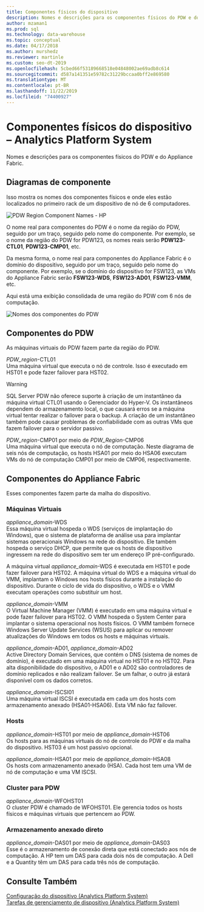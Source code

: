 ```yaml
---
title: Componentes físicos do dispositivo
description: Nomes e descrições para os componentes físicos do PDW e do Appliance Fabric.
author: mzaman1
ms.prod: sql
ms.technology: data-warehouse
ms.topic: conceptual
ms.date: 04/17/2018
ms.author: murshedz
ms.reviewer: martinle
ms.custom: seo-dt-2019
ms.openlocfilehash: 5cbed66f53189668518e04848002ae69adb8c614
ms.sourcegitcommit: d587a141351e59782c31229bccaa0bff2e869580
ms.translationtype: MT
ms.contentlocale: pt-BR
ms.lasthandoff: 11/22/2019
ms.locfileid: "74400927"
---
```

# <a name="appliance-physical-components---analytics-platform-system"></a>Componentes físicos do dispositivo – Analytics Platform System
Nomes e descrições para os componentes físicos do PDW e do Appliance Fabric. 
  
<!-- MISSING LINKS See also [HDInsight Physical Components &#40;Analytics Platform System&#41;](hdinsight-physical-components.md).  -->  
  
## <a name="diagrams"></a>Diagramas de componente  
Isso mostra os nomes dos componentes físicos e onde eles estão localizados no primeiro rack de um dispositivo de nó de 6 computadores.  
  
![PDW Region Component Names - HP](./media/pdw-and-appliance-fabric-physical-components/APS_HW_ComponentNames-HP.png "APS_HW_ComponentNames-HP")  
  
O nome real para componentes do PDW é o nome da região do PDW, seguido por um traço, seguido pelo nome do componente. Por exemplo, se o nome da região do PDW for PDW123, os nomes reais serão **PDW123-CTL01**, **PDW123-CMP01**, etc.  
  
Da mesma forma, o nome real para componentes do Appliance Fabric é o domínio do dispositivo, seguido por um traço, seguido pelo nome do componente. Por exemplo, se o domínio do dispositivo for FSW123, as VMs do Appliance Fabric serão **FSW123-WDS**, **FSW123-AD01**, **FSW123-VMM**, etc.  
  
Aqui está uma exibição consolidada de uma região do PDW com 6 nós de computação.  
  
![Nomes dos componentes do PDW](./media/pdw-and-appliance-fabric-physical-components/APS_HW_Names.png "APS_HW_Names")  
  
## <a name="pdw"></a>Componentes do PDW  
As máquinas virtuais do PDW fazem parte da região do PDW.  
  
*PDW_region*-CTL01  
Uma máquina virtual que executa o nó de controle. Isso é executado em HST01 e pode fazer failover para HST02.  
  
> [!WARNING]  
> SQL Server PDW não oferece suporte à criação de um instantâneo da máquina virtual CTL01 usando o Gerenciador do Hyper-V. Os instantâneos dependem do armazenamento local, o que causará erros se a máquina virtual tentar realizar o failover para o backup. A criação de um instantâneo também pode causar problemas de confiabilidade com as outras VMs que fazem failover para o servidor passivo.  
  
*PDW_region*-CMP01 por meio de *PDW_Region*-CMP06  
Uma máquina virtual que executa o nó de computação. Neste diagrama de seis nós de computação, os hosts HSA01 por meio do HSA06 executam VMs do nó de computação CMP01 por meio de CMP06, respectivamente.  
  
## <a name="fabric"></a>Componentes do Appliance Fabric  
Esses componentes fazem parte da malha do dispositivo.  
  
### <a name="virtual-machines"></a>Máquinas Virtuais  
*appliance_domain*-WDS  
Essa máquina virtual hospeda o WDS (serviços de implantação do Windows), que o sistema de plataforma de análise usa para implantar sistemas operacionais Windows na rede do dispositivo. Ele também hospeda o serviço DHCP, que permite que os hosts de dispositivo ingressem na rede do dispositivo sem ter um endereço IP pré-configurado.  
  
A máquina virtual *appliance_domain*-WDS é executada em HST01 e pode fazer failover para HST02. A máquina virtual do WDS e a máquina virtual do VMM, implantam o Windows nos hosts físicos durante a instalação do dispositivo. Durante o ciclo de vida do dispositivo, o WDS e o VMM executam operações como substituir um host.  
  
*appliance_domain*-VMM  
O Virtual Machine Manager (VMM) é executado em uma máquina virtual e pode fazer failover para HST02. O VMM hospeda o System Center para implantar o sistema operacional nos hosts físicos. O VMM também fornece Windows Server Update Services (WSUS) para aplicar ou remover atualizações do Windows em todos os hosts e máquinas virtuais.  
  
*appliance_domain*-AD01, *appliance_domain*-AD02  
Active Directory Domain Services, que contém o DNS (sistema de nomes de domínio), é executado em uma máquina virtual no HST01 e no HST02. Para alta disponibilidade do dispositivo, o AD01 e o AD02 são controladores de domínio replicados e não realizam failover. Se um falhar, o outro já estará disponível com os dados corretos.  
  
*appliance_domain*-ISCSI01  
Uma máquina virtual ISCSI é executada em cada um dos hosts com armazenamento anexado (HSA01-HSA06). Esta VM não faz failover.  
  
### <a name="hosts"></a>Hosts  
*appliance_domain*-HST01 por meio de *appliance_domain*-HST06  
Os hosts para as máquinas virtuais do nó de controle do PDW e da malha do dispositivo. HST03 é um host passivo opcional.  
  
*appliance_domain*-HSA01 por meio de *appliance_domain*-HSA08  
Os hosts com armazenamento anexado (HSA). Cada host tem uma VM de nó de computação e uma VM ISCSI.  
  
### <a name="cluster-for-pdw"></a>Cluster para PDW  
*appliance_domain*-WFOHST01  
O cluster PDW é chamado de WFOHST01. Ele gerencia todos os hosts físicos e máquinas virtuais que pertencem ao PDW.  
  
### <a name="direct-attached-storage"></a>Armazenamento anexado direto  
*appliance_domain*-DAS01 por meio de *appliance_domain*-DAS03  
Esse é o armazenamento de conexão direta que está conectado aos nós de computação. A HP tem um DAS para cada dois nós de computação. A Dell e a Quantity têm um DAS para cada três nós de computação.  
  
## <a name="see-also"></a>Consulte Também  
<!-- MISSING LINKS [Hardware Configurations &#40;Analytics Platform System&#41;](../architecture/hardware-configurations.md)  -->  
[Configuração do dispositivo &#40;Analytics Platform System&#41;](appliance-configuration.md)  
[Tarefas de gerenciamento de dispositivo &#40;Analytics Platform System&#41;](appliance-management-tasks.md)  
  
